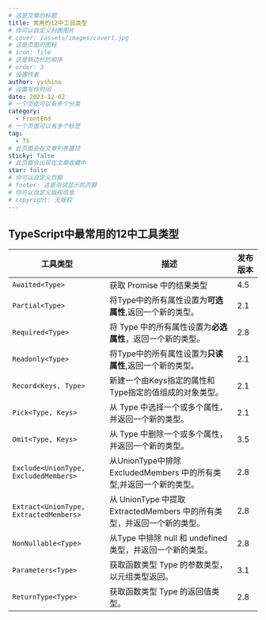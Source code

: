 ```yaml
---
# 这是文章的标题
title: 常用的12中工具类型
# 你可以自定义封面图片
# cover: /assets/images/cover1.jpg
# 这是页面的图标
# icon: file
# 这是侧边栏的顺序
# order: 3
# 设置作者
author: yyshino
# 设置写作时间
date: 2023-12-02
# 一个页面可以有多个分类
category:
  - FrontEnd
# 一个页面可以有多个标签
tag:
  - TS
# 此页面会在文章列表置顶
sticky: false
# 此页面会出现在文章收藏中
star: false
# 你可以自定义页脚
# footer: 这是测试显示的页脚
# 你可以自定义版权信息
# copyright: 无版权
---
```


## TypeScript中最常用的12中工具类型

| 工具类型                             | 描述                                                         | 发布版本 |
| ------------------------------------ | ------------------------------------------------------------ | -------- |
| `Awaited<Type>                       ` | 获取 Promise 中的结果类型                                    | 4.5      |
| `Partial<Type>                       ` | 将Type中的所有属性设置为**可选属性**,返回一个新的类型。      | 2.1      |
| `Required<Type>                      ` | 将 Type 中的所有属性设置为**必选属性**，返回一个新的类型。   | 2.8      |
| `Readonly<Type>                      ` | 将Type中的所有属性设置为**只读属性**,返回一个新的类型。      | 2.1      |
| `Record<Keys, Type>                  ` | 新建一个由Keys指定的属性和Type指定的值组成的对象类型。       | 2.1      |
| `Pick<Type, Keys>                    ` | 从 Type 中选择一个或多个属性，并返回一个新的类型。           | 2.1      |
| `Omit<Type, Keys>                    ` | 从 Type 中删除一个或多个属性，并返回一个新的类型。           | 3.5      |
| `Exclude<UnionType, ExcludedMembers> ` | 从UnionType中排除ExcludedMembers 中的所有类型,并返回一个新的类型。 | 2.8      |
| `Extract<UnionType, ExtractedMembers>` | 从 UnionType 中提取 ExtractedMembers 中的所有类型，并返回一个新的类型。 | 2.8      |
| `NonNullable<Type>                   ` | 从Type 中排除 null 和 undefined 类型，并返回一个新的类型。   | 2.8      |
| `Parameters<Type>                    ` | 获取函数类型 Type 的参数类型，以元组类型返回。               | 3.1      |
| `ReturnType<Type>                    ` | 获取函数类型 Type 的返回值类型。                             | 2.8      |

